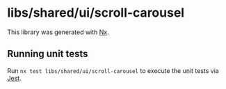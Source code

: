 # libs/shared/ui/scroll-carousel

This library was generated with [Nx](https://nx.dev).

## Running unit tests

Run `nx test libs/shared/ui/scroll-carousel` to execute the unit tests via [Jest](https://jestjs.io).
